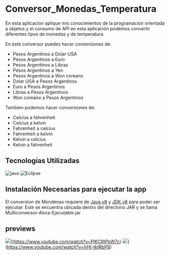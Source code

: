 # Conversor_Monedas_Temperatura
En esta aplicacion aplique mis conocimientos de la programacion orientada a objetos y el consumo de API en esta aplicación podemos convertir diferentes tipos de monedas y de temperatura.

En este conversor puedes hacer conversiones de: 
- Pesos Argentinos a Dolar USA
- Pesos Argentinos a Euro
- Pesos Argentinos a Libras
- Pesos Argentinos a Yen
- Pesos Argentinos a Won coreano
- Dolar USA a Pesos Argentinos
- Euro a Pesos Argentinos
- Libras a Pesos Argentinos
- Won coreano a Pesos Argentinos

Tambien podemos hacer conversiones de:

- Celcius a fahrenheit
- Celcius a kelvin
- Fahrenheit a celcius
- Fahrenheit a kelvin
- Kelvin a celcius
- Kelvin a fahrenheit 


## Tecnologías Utilizadas
![java](https://img.shields.io/badge/Java-ED8B00?style=for-the-badge&logo=java&logoColor=white)
![Eclipse](https://img.shields.io/badge/eclipse%20IDE-0d043d?style=for-the-badge&logo=eclipse%20IDE&logoColor=white)

## Instalación Necesarias para ejecutar la app

El conversion de Mondenas requiere de [Java v8](https://www.java.com/es/download/ie_manual.jsp) y [JDK v8](https://www.java.com/es/download/ie_manual.jsp) para poder ser ejecutar.
Este se encuentra ubicada dentro del directorio JAR y se llama Multiconversor-Alura-Ejecutable.jar


## previews

![](https://ibb.co/PrZrBLq)](https://www.youtube.com/watch?v=PlKCRtPkW7c)
![](https://ibb.co/pWFsSd3)](https://www.youtube.com/watch?v=hHt-tktRbP8)

